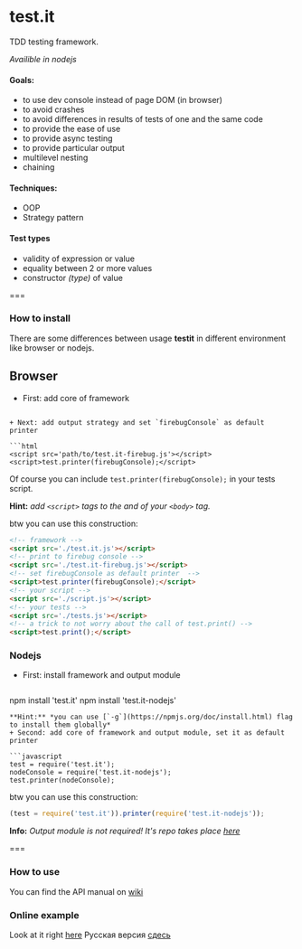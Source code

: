 test.it
===================

TDD testing framework.

*Availible in nodejs*

#### Goals:
  + to use dev console instead of page DOM (in browser)
  + to avoid crashes
  + to avoid differences in results of tests of one and the same code
  + to provide the ease of use
  + to provide async testing
  + to provide particular output
  + multilevel nesting
  + chaining

#### Techniques:
  + OOP
  + Strategy pattern

#### Test types
  + validity of expression or value
  + equality between 2 or more values
  + constructor *(type)* of value

===

### How to install
There are some differences between usage **testit** in different environment like browser or nodejs.

## Browser
+ First: add core of framework

  ```html
<script src='path/to/test.it.js'></script>
  ```
+ Next: add output strategy and set `firebugConsole` as default printer 
  
  ```html
<script src='path/to/test.it-firebug.js'></script>
<script>test.printer(firebugConsole);</script>
  ```
  Of course you can include `test.printer(firebugConsole);` in your tests script.

**Hint:** *add `<script>` tags to the and of your `<body>` tag.*

btw you can use this construction:
```html
<!-- framework -->
<script src='./test.it.js'></script>
<!-- print to firebug console -->
<script src='./test.it-firebug.js'></script>
<!-- set firebugConsole as default printer  -->
<script>test.printer(firebugConsole);</script>
<!-- your script -->
<script src='./script.js'></script>
<!-- your tests -->
<script src='./tests.js'></script>
<!-- a trick to not worry about the call of test.print() -->
<script>test.print();</script>
```

### Nodejs
+ First: install framework and output module

  ```bash
npm install 'test.it'
npm install 'test.it-nodejs'
  ```
  **Hint:** *you can use [`-g`](https://npmjs.org/doc/install.html) flag to install them globally*
+ Second: add core of framework and output module, set it as default printer

  ```javascript
test = require('test.it');
nodeConsole = require('test.it-nodejs');
test.printer(nodeConsole);
  ```
  btw you can use this construction:
  ```javascript
(test = require('test.it')).printer(require('test.it-nodejs'));
  ```
  **Info:** *Output module is not required! It's repo takes place [here](https://github.com/titulus/test.it-nodejs)*
  
===

### How to use
You can find the API manual on [wiki](https://github.com/titulus/testit/wiki/API)

### Online example
Look at it right [here](http://titulus.github.io/testit/)
Русская версия [сдесь](http://titulus.github.io/testit/RU/)